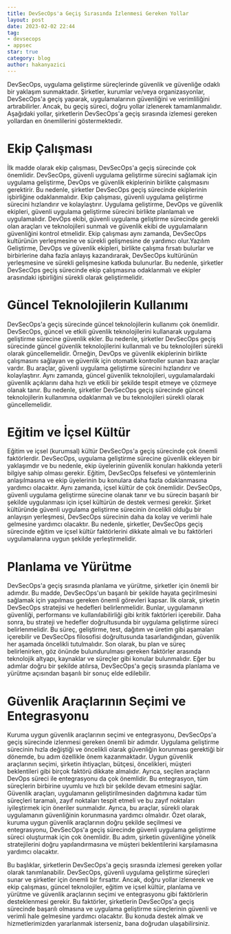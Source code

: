 ```yaml
---
title: DevSecOps'a Geçiş Sırasında İzlenmesi Gereken Yollar
layout: post
date: 2023-02-02 22:44
tag:
- devsecops
- appsec
star: true
category: blog
author: hakanyazici
---
```


DevSecOps, uygulama geliştirme süreçlerinde güvenlik ve güvenliğe odaklı bir yaklaşım sunmaktadır. Şirketler, kurumlar ve/veya organizasyonlar, DevSecOps'a geçiş yaparak, uygulamalarının güvenliğini ve verimliliğini artırabilirler. Ancak, bu geçiş süreci, doğru yollar izlenerek tamamlanmalıdır. Aşağıdaki yollar, şirketlerin DevSecOps'a geçiş sırasında izlemesi gereken yollardan en önemlilerini göstermektedir.

# Ekip Çalışması

İlk madde olarak ekip çalışması, DevSecOps'a geçiş sürecinde çok önemlidir. DevSecOps, güvenli uygulama geliştirme sürecini sağlamak için uygulama geliştirme, DevOps ve güvenlik ekiplerinin birlikte çalışmasını gerektirir. Bu nedenle, şirketler DevSecOps geçiş sürecinde ekiplerinin işbirliğine odaklanmalıdır.
Ekip çalışması, güvenli uygulama geliştirme sürecini hızlandırır ve kolaylaştırır. Uygulama geliştirme, DevOps ve güvenlik ekipleri, güvenli uygulama geliştirme sürecini birlikte planlamalı ve uygulamalıdır. DevOps ekibi, güvenli uygulama geliştirme sürecinde gerekli olan araçları ve teknolojileri sunmalı ve güvenlik ekibi de uygulamaların güvenliğini kontrol etmelidir.
Ekip çalışması aynı zamanda, DevSecOps kultürünün yerleşmesine ve sürekli gelişmesine de yardımcı olur.Yazılım Geliştirme, DevOps ve güvenlik ekipleri, birlikte çalışma fırsatı bulurlar ve birbirlerine daha fazla anlayış kazandırarak, DevSecOps kultürünün yerleşmesine ve sürekli gelişmesine katkıda bulunurlar.
Bu nedenle, şirketler DevSecOps geçiş sürecinde ekip çalışmasına odaklanmalı ve ekipler arasındaki işbirliğini sürekli olarak geliştirmelidir.

# Güncel Teknolojilerin Kullanımı

DevSecOps'a geçiş sürecinde güncel teknolojilerin kullanımı çok önemlidir. DevSecOps, güncel ve etkili güvenlik teknolojilerini kullanarak uygulama geliştirme sürecine güvenlik ekler. Bu nedenle, şirketler DevSecOps geçiş sürecinde güncel güvenlik teknolojilerini kullanmalı ve bu teknolojileri sürekli olarak güncellemelidir.
Örneğin, DevOps ve güvenlik ekiplerinin birlikte çalışmasını sağlayan ve güvenlik için otomatik kontroller sunan bazı araçlar vardır. Bu araçlar, güvenli uygulama geliştirme sürecini hızlandırır ve kolaylaştırır. Aynı zamanda, güncel güvenlik teknolojileri, uygulamalardaki güvenlik açıklarını daha hızlı ve etkili bir şekilde tespit etmeye ve çözmeye olanak tanır.
Bu nedenle, şirketler DevSecOps geçiş sürecinde güncel teknolojilerin kullanımına odaklanmalı ve bu teknolojileri sürekli olarak güncellemelidir.

# Eğitim ve İçsel Kültür

Eğitim ve içsel (kurumsal) kültür DevSecOps'a geçiş sürecinde çok önemli faktörlerdir. DevSecOps, uygulama geliştirme sürecine güvenlik ekleyen bir yaklaşımdır ve bu nedenle, ekip üyelerinin güvenlik konuları hakkında yeterli bilgiye sahip olması gerekir. Eğitim, DevSecOps felsefesi ve yöntemlerinin anlaşılmasına ve ekip üyelerinin bu konulara daha fazla odaklanmasına yardımcı olacaktır. Aynı zamanda, içsel kültür de çok önemlidir. DevSecOps, güvenli uygulama geliştirme sürecine olanak tanır ve bu sürecin başarılı bir şekilde uygulanması için içsel kültürün de destek vermesi gerekir. Şirket kültüründe güvenli uygulama geliştirme sürecinin öncelikli olduğu bir anlayışın yerleşmesi, DevSecOps sürecinin daha da kolay ve verimli hale gelmesine yardımcı olacaktır.
Bu nedenle, şirketler, DevSecOps geçiş sürecinde eğitim ve içsel kültür faktörlerini dikkate almalı ve bu faktörleri uygulamalarına uygun şekilde yerleştirmelidir.

# Planlama ve Yürütme

DevSecOps'a geçiş sırasında planlama ve yürütme, şirketler için önemli bir adımdır. Bu madde, DevSecOps'un başarılı bir şekilde hayata geçirilmesini sağlamak için yapılması gereken önemli görevleri kapsar. İlk olarak, şirketin DevSecOps stratejisi ve hedefleri belirlenmelidir. Bunlar, uygulamanın güvenliği, performansı ve kullanılabilirliği gibi kritik faktörleri içerebilir. Daha sonra, bu strateji ve hedefler doğrultusunda bir uygulama geliştirme süreci belirlenmelidir. Bu süreç, geliştirme, test, dağıtım ve üretim gibi aşamaları içerebilir ve DevSecOps filosofisi doğrultusunda tasarlandığından, güvenlik her aşamada öncelikli tutulmalıdır. Son olarak, bu plan ve süreç belirlenirken, göz önünde bulundurulması gereken faktörler arasında teknolojik altyapı, kaynaklar ve süreçler gibi konular bulunmalıdır. Eğer bu adımlar doğru bir şekilde atılırsa, DevSecOps'a geçiş sırasında planlama ve yürütme açısından başarılı bir sonuç elde edilebilir.


# Güvenlik Araçlarının Seçimi ve Entegrasyonu

Kuruma uygun güvenlik araçlarının seçimi ve entegrasyonu, DevSecOps'a geçiş sürecinde izlenmesi gereken önemli bir adımdır. Uygulama geliştirme sürecinin hızla değiştiği ve öncelikli olarak güvenliğin korunması gerektiği bir dönemde, bu adım özellikle önem kazanmaktadır.
Uygun güvenlik araçlarının seçimi, şirketin ihtiyaçları, bütçesi, öncelikleri, müşteri beklentileri gibi birçok faktörü dikkate almalıdır. Ayrıca, seçilen araçların DevOps süreci ile entegrasyonu da çok önemlidir. Bu entegrasyon, tüm süreçlerin birbirine uyumlu ve hızlı bir şekilde devam etmesini sağlar.
Güvenlik araçları, uygulamanın geliştirilmesinden dağıtımına kadar tüm süreçleri taramalı, zayıf noktaları tespit etmeli ve bu zayıf noktaları iyileştirmek için öneriler sunmalıdır. Ayrıca, bu araçlar, sürekli olarak uygulamanın güvenliğinin korunmasına yardımcı olmalıdır.
Özet olarak, kuruma uygun güvenlik araçlarının doğru şekilde seçilmesi ve entegrasyonu, DevSecOps'a geçiş sürecinde güvenli uygulama geliştirme süreci oluşturmak için çok önemlidir. Bu adım, şirketin güvenliğine yönelik stratejilerini doğru yapılandırmasına ve müşteri beklentilerini karşılamasına yardımcı olacaktır.



Bu başlıklar, şirketlerin DevSecOps'a geçiş sırasında izlemesi gereken yollar olarak tanımlanabilir. DevSecOps, güvenli uygulama geliştirme süreçleri sunar ve şirketler için önemli bir fırsattır. Ancak, doğru yollar izlenerek ve ekip çalışması, güncel teknolojiler, eğitim ve içsel kültür, planlama ve yürütme ve güvenlik araçlarının seçimi ve entegrasyonu gibi faktörlerin desteklenmesi gerekir. Bu faktörler, şirketlerin DevSecOps'a geçiş sürecinde başarılı olmasına ve uygulama geliştirme süreçlerinin güvenli ve verimli hale gelmesine yardımcı olacaktır.
Bu konuda destek almak ve hizmetlerimizden yararlanmak isterseniz, bana doğrudan ulaşabilirsiniz.
